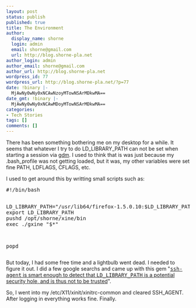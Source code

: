```yaml
---
layout: post
status: publish
published: true
title: The Environment
author:
  display_name: shorne
  login: admin
  email: shorne@gmail.com
  url: http://blog.shorne-pla.net
author_login: admin
author_email: shorne@gmail.com
author_url: http://blog.shorne-pla.net
wordpress_id: 77
wordpress_url: http://blog.shorne-pla.net/?p=77
date: !binary |-
  MjAwNy0wNy0xNCAwNzoyMTowNSArMDkwMA==
date_gmt: !binary |-
  MjAwNy0wNy0xNCAwMDoyMTowNSArMDkwMA==
categories:
- Tech Stories
tags: []
comments: []
---
```

<p>There has been something bothering me on my desktop for a while. It seems that whatever I try to do LD_LIBRARY_PATH can not be set when starting a session via <a href="http://www.gnome.org/projects/gdm/" title="Gnome Display Manager">gdm</a>. I used to think that is was just because my .bash_profile was not getting loaded, but it was, my other variables were set fine PATH, LDFLAGS, CFLAGS, etc.</p>
<p>I used to get around this by writting small scripts such as:</p>
<pre>
#!/bin/bash

LD_LIBRARY_PATH="/usr/lib64/firefox-1.5.0.10:$LD_LIBRARY_PATH"
export LD_LIBRARY_PATH
pushd /opt/shorne/xine/bin
exec ./gxine "$*"

popd
</pre>
<p>But today, I had some free time and a lightbulb went dead.  I needed to figure it out.  I did a few google searchs and came up with this gem "<a href="http://antonym.org/node/113" title="SSH LD_LIBRARY_PATH"><tt>ssh-agent</tt> is smart enough to detect that <tt>LD_LIBRARY_PATH</tt> is a potential security hole, and is thus not to be trusted</a>".</p>
<p>So, I went into my /etc/X11/xinit/xinitrc-common and cleared SSH_AGENT.  After logging in everything works fine. Finally.</p>
